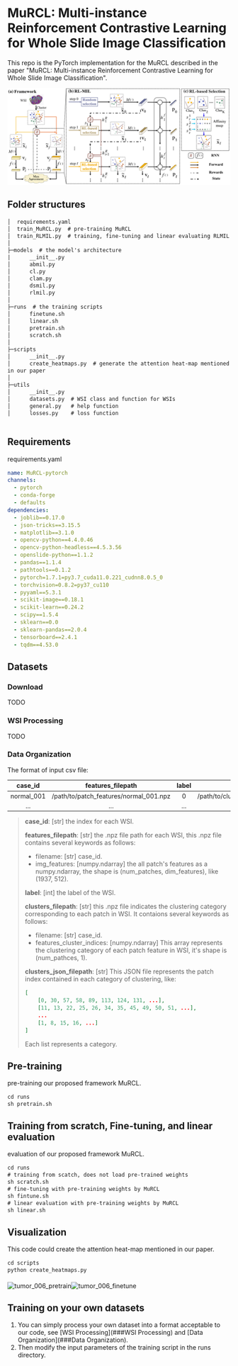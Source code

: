 # MuRCL: Multi-instance Reinforcement Contrastive Learning for Whole Slide Image Classification
This repo is the PyTorch implementation for the MuRCL described in the paper "MuRCL: Multi-instance Reinforcement Contrastive Learning for Whole Slide Image Classification". 

![fig2](figs/fig2.png)

## Folder structures

```
│  requirements.yaml
│  train_MuRCL.py  # pre-training MuRCL
│  train_RLMIL.py  # training, fine-tuning and linear evaluating RLMIL 
│          
├─models  # the model's architecture
|      __init__.py
│      abmil.py
│      cl.py
│      clam.py
│      dsmil.py
│      rlmil.py
│      
├─runs  # the training scripts 
│      finetune.sh
│      linear.sh
│      pretrain.sh
│      scratch.sh
│      
├─scripts
│      __init__.py
│      create_heatmaps.py  # generate the attention heat-map mentioned in our paper
│      
├─utils
│      __init__.py
│      datasets.py  # WSI class and function for WSIs
│      general.py   # help function
│      losses.py    # loss function
        
```

## Requirements

requirements.yaml

```yaml
name: MuRCL-pytorch
channels:
  - pytorch
  - conda-forge
  - defaults
dependencies:
  - joblib==0.17.0
  - json-tricks==3.15.5
  - matplotlib==3.1.0
  - opencv-python==4.4.0.46
  - opencv-python-headless==4.5.3.56
  - openslide-python==1.1.2
  - pandas==1.1.4
  - pathtools==0.1.2
  - pytorch=1.7.1=py3.7_cuda11.0.221_cudnn8.0.5_0
  - torchvision=0.8.2=py37_cu110
  - pyyaml==5.3.1
  - scikit-image==0.18.1
  - scikit-learn==0.24.2
  - scipy==1.5.4
  - sklearn==0.0
  - sklearn-pandas==2.0.4
  - tensorboard==2.4.1
  - tqdm==4.53.0

```

## Datasets

### Download

TODO

### WSI Processing

TODO

### Data Organization

The format of  input csv file:

|  case_id   |           features_filepath            | label |            clusters_filepath            |          clusters_json_filepath          |
| :--------: | :------------------------------------: | :---: | :-------------------------------------: | :--------------------------------------: |
| normal_001 | /path/to/patch_features/normal_001.npz |   0   | /path/to/cluster_indices/normal_001.npz | /path/to/cluster_indices/normal_001.json |
|    ...     |                  ...                   |  ...  |                   ...                   |                   ...                    |

> **case_id**: [str] the index for each WSI. 
>
> **features_filepath**: [str] the .npz file path for each WSI, this .npz file contains several keywords as follows: 
>
> - filename: [str] case_id. 
> - img_features: [numpy.ndarray] the all patch's features as a numpy.ndarray, the shape is (num_patches, dim_features), like (1937, 512). 
>
> **label**: [int] the label of the WSI. 
>
> **clusters_filepath**: [str] this .npz file indicates the clustering category corresponding to each patch in WSI. It contaions several keywords as follows:
>
> - filename: [str] case_id.
> - features_cluster_indices: [numpy.ndarray] This array represents the clustering category of each patch feature in WSI, it's shape is (num_pathces, 1). 
>
> **clusters_json_filepath**: [str] This JSON file represents the patch index contained in each category of clustering, like:
>
> ```json
> [
>     [0, 30, 57, 58, 89, 113, 124, 131, ...],
>     [11, 13, 22, 25, 26, 34, 35, 45, 49, 50, 51, ...],
>     ...
>     [1, 8, 15, 16, ...]
> ]
> ```
>
> Each list represents a category.

## Pre-training

pre-training our proposed framework MuRCL. 

```shell
cd runs
sh pretrain.sh
```

## Training from scratch, Fine-tuning, and linear evaluation

evaluation of our proposed framework MuRCL. 

```shell
cd runs
# training from scatch, does not load pre-trained weights
sh scratch.sh
# fine-tuning with pre-training weights by MuRCL
sh fintune.sh
# linear evaluation with pre-training weights by MuRCL
sh linear.sh
```

## Visualization

This code could create the attention heat-map mentioned in our paper.

```shell
cd scripts
python create_heatmaps.py
```

<img src="/figs/tumor_006_pretrain.png" alt="tumor_006_pretrain" width="400" align="middle" /><img src="/figs/tumor_006_finetune.png" alt="tumor_006_finetune" width="400" align="middle" /> 



## Training on your own datasets

1. You can simply process your own dataset into a format acceptable to our code, see [WSI Processing](###WSI Processing) and [Data Organization](###Data Organization). 
2. Then modify the input parameters of the training script in the runs directory. 

